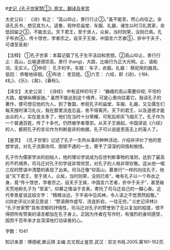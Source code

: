 #[史记《孔子世家赞①》原文、翻译及鉴赏](https://www.vrrw.net/wx/14053.html)

太史公曰： 《诗》有之： “高山仰止，景行行止②。”虽不能至，然心向往之。余读孔氏书，想见其为人。适鲁，观仲尼庙堂、车服、礼器，诸生以时习礼其家，余低回留之③，不能去云。天下君王，至于贤人，众矣，当时则荣，没则已焉。孔子布衣④，传十馀世，学者宗之。自天子王侯，中国言六艺者⑤，折中于夫子，可谓至圣矣!

【注释】 ①孔子世家：本篇记载了孔子生平活动和思想。②高山仰止，景行行止：高山，比喻道德崇高，景行 (hang)，大路，比喻行为正大光明。止，语助词，无实义。③仲尼： 孔子的字。车服： 车子，衣服。礼器： 祭祀用的器具。低回： 恭敬地徘徊。④布衣： 老百姓。⑤六艺： 六经，即《诗》、《书》、《礼》、《乐》、《易》、《春秋》。



【译文】 太史公说： 《诗经》 中有这样的句子： “巍峨的高山需要仰视; 平坦的大路，能够纵横驱驰。” 虽然不能达到这个境界，可是心里向往着它。我读孔子的著作，便可想见他的为人。到了鲁国，参观孔子的庙堂、车服、礼器，又见儒生们每天按时演习礼仪，我在那里流连忘返，舍不得离开。天下的君王，以及道德才能出众的人，实在是太多了，他们在当时十分荣耀，可死后却灰飞烟灭了。孔子作为一个普通百姓，传了十多代，仍然被学者尊崇。从天子王侯起，中国讲说《六经》 的人，都把孔子的言论作为判断是非的依据，孔子可以说是至高无上的圣人了。

【鉴赏】 《孔子世家》记述了孔子一生所从事的种种活动，介绍并评价了他的思想学说，对孔子流离坎坷、困顿不遇的一生，寄予了深深的同情和惋惜。

孔子作为儒家学派的创始人，他的理论学说成为后世判断事物的准则，达到了最高的不朽境界。司马迁对孔子的学说非常欣赏，对孔子的人格非常钦敬。这从他一唱三叹的赞语中清楚的表现了出来。司马迁像“仰高山，慕景行”一样的向往孔子，他说“天下君王，至于贤人，众矣，当时则荣，没则已焉”，唯有孔子以一个布衣之身，竟“传十馀世，学者宗之。自天子王侯，中国言六艺者，折中于夫子”，甚至破天荒地称孔子为 “至圣”。仰慕之情溢于言表，寄托了司马迁自己的一瓣心香。近代李景星说这段文字： “精微淡远，于平易中见风神，令人读之不觉肃然起敬。” (《四史评议》)吴见思说： “赞语俱作虚写，流连折宕，一往无穷。” (《史记评林》) “孔子世家赞”具有浓郁的抒情性，司马迁对孔子的赞誉到了无以复加的程度，恨不得把所有赞美的语言都加在孔子身上。正因为作者在写作时，有强烈的身同感受，因而千百年来才会深深地打动读者的心。

字数：1041

知识来源：傅德岷,赖云琪 主编.古文观止鉴赏.武汉：崇文书局.2005.第161-162页.

